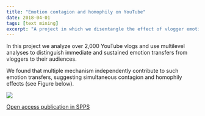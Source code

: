 ```yaml
---
title: "Emotion contagion and homophily on YouTube"
date: 2018-04-01
tags: [text mining]
excerpt: "A project in which we disentangle the effect of vlogger emotions and the overarching effects of vlogger personality on audience emotions"
---
```


In this project we analyze over 2,000 YouTube vlogs and use multilevel analyses to distinguish immediate and sustained emotion transfers from vloggers to their audiences.

We found that multiple mechanism independently contribute to such emotion transfers, suggesting simultaneous contagion and homophily effects (see Figure below).

<img src="{{site.baseurl}}/assets/multilevel plot.png">

[Open access publication in SPPS](https://osf.io/sxudt)